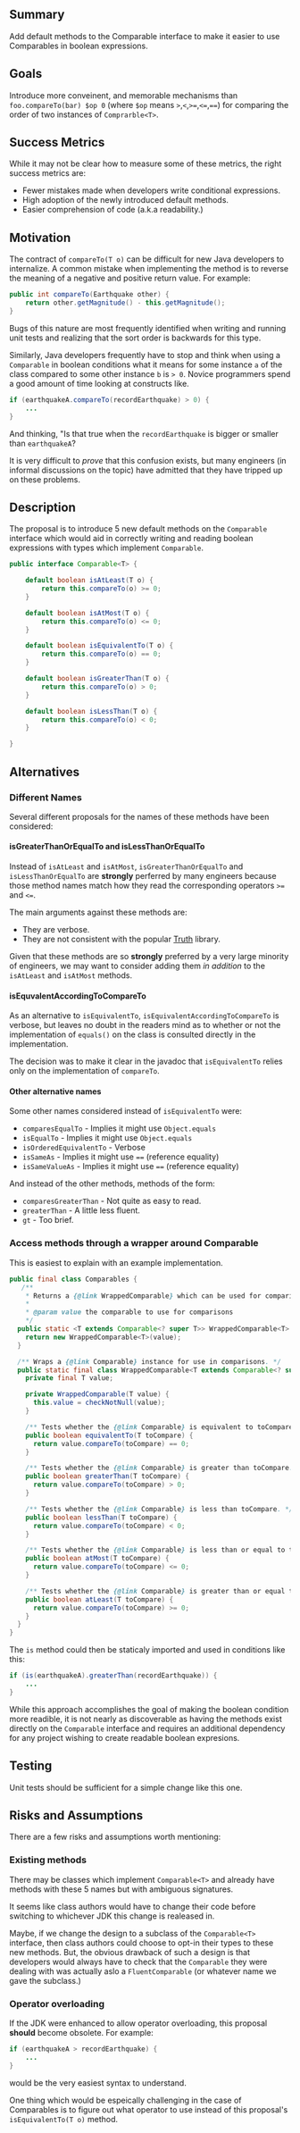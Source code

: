 Summary
-------

Add default methods to the Comparable interface to make it easier to use
Comparables in boolean expressions.

Goals
-----

Introduce more conveinent, and memorable mechanisms than
`foo.compareTo(bar) $op 0` (where `$op` means `>`,`<`,`>=`,`<=`,`==`)
for comparing the order of two instances of `Comprarble<T>`.


Success Metrics
---------------

While it may not be clear how to measure some of these metrics, the
right success metrics are:

* Fewer mistakes made when developers write conditional expressions.
* High adoption of the newly introduced default methods.
* Easier comprehension of code (a.k.a readability.)

Motivation
----------

The contract of `compareTo(T o)` can be difficult for new Java developers
to internalize. A common mistake when implementing the method is to
reverse the meaning of a negative and positive return value. For example:

```java
public int compareTo(Earthquake other) {
    return other.getMagnitude() - this.getMagnitude();
}
```

Bugs of this nature are most frequently identified when writing and
running unit tests and realizing that the sort order is backwards for
this type.

Similarly, Java developers frequently have to stop and think when using
a `Comparable` in boolean conditions what it means for some instance
`a` of the class compared to some other instance `b` is `> 0`. Novice
programmers spend a good amount of time looking at constructs like.

```java
if (earthquakeA.compareTo(recordEarthquake) > 0) {
    ...
}
```

And thinking, "Is that true when the `recordEarthquake` is bigger or
smaller than `earthquakeA`?

It is very difficult to *prove* that this confusion exists, but many
engineers (in informal discussions on the topic) have admitted that
they have tripped up on these problems.

Description
-----------

The proposal is to introduce 5 new default methods on the `Comparable`
interface which would aid in correctly writing and reading boolean
expressions with types which implement `Comparable`.

```java
public interface Comparable<T> {

    default boolean isAtLeast(T o) {
        return this.compareTo(o) >= 0;
    }

    default boolean isAtMost(T o) {
        return this.compareTo(o) <= 0;
    }

    default boolean isEquivalentTo(T o) {
        return this.compareTo(o) == 0;
    }

    default boolean isGreaterThan(T o) {
        return this.compareTo(o) > 0;
    }

    default boolean isLessThan(T o) {
        return this.compareTo(o) < 0;
    }

}
```

Alternatives
------------

### Different Names

Several different proposals for the names of these methods have been considered:

#### isGreaterThanOrEqualTo and isLessThanOrEqualTo

Instead of `isAtLeast` and `isAtMost`, `isGreaterThanOrEqualTo` and
`isLessThanOrEqualTo` are **strongly** perferred by many engineers
because those method names match how they read the corresponding
operators `>=` and `<=`.

The main arguments against these methods are:

* They are verbose.
* They are not consistent with the popular
  [Truth](https://github.com/google/truth) library.
  
Given that these methods are so **strongly** preferred by a very large
minority of engineers, we may want to consider adding them _in
addition_ to the `isAtLeast` and `isAtMost` methods.

#### isEquvalentAccordingToCompareTo

As an alternative to `isEquivalentTo`,
`isEquivalentAccordingToCompareTo` is verbose, but leaves no doubt in
the readers mind as to whether or not the implementation of `equals()`
on the class is consulted directly in the implementation.

The decision was to make it clear in the javadoc that `isEquivalentTo`
relies only on the implementation of `compareTo`.

#### Other alternative names

Some other names considered instead of `isEquivalentTo` were:

* `comparesEqualTo` - Implies it might use `Object.equals`
* `isEqualTo` - Implies it might use `Object.equals`
* `isOrderedEquivalentTo` - Verbose
* `isSameAs` - Implies it might use `==` (reference equality)
* `isSameValueAs` - Implies it might use `==` (reference equality)

And instead of the other methods, methods of the form:

* `comparesGreaterThan` - Not quite as easy to read.
* `greaterThan` - A little less fluent.
* `gt` - Too brief.

### Access methods through a wrapper around Comparable

This is easiest to explain with an example implementation.

```java
public final class Comparables {
   /**
    * Returns a {@link WrappedComparable} which can be used for comparisons.
    *
    * @param value the comparable to use for comparisons
    */
  public static <T extends Comparable<? super T>> WrappedComparable<T> is(T value) {
    return new WrappedComparable<T>(value);
  }

  /** Wraps a {@link Comparable} instance for use in comparisons. */
  public static final class WrappedComparable<T extends Comparable<? super T>> {
    private final T value;

    private WrappedComparable(T value) {
      this.value = checkNotNull(value);
    }

    /** Tests whether the {@link Comparable} is equivalent to toCompare. */
    public boolean equivalentTo(T toCompare) {
      return value.compareTo(toCompare) == 0;
    }

    /** Tests whether the {@link Comparable} is greater than toCompare. */
    public boolean greaterThan(T toCompare) {
      return value.compareTo(toCompare) > 0;
    }

    /** Tests whether the {@link Comparable} is less than toCompare. */
    public boolean lessThan(T toCompare) {
      return value.compareTo(toCompare) < 0;
    }

    /** Tests whether the {@link Comparable} is less than or equal to toCompare. */
    public boolean atMost(T toCompare) {
      return value.compareTo(toCompare) <= 0;
    }

    /** Tests whether the {@link Comparable} is greater than or equal to toCompare. */
    public boolean atLeast(T toCompare) {
      return value.compareTo(toCompare) >= 0;
    }
  }
}
```

The `is` method could then be staticaly imported and used in conditions like this:

```java
if (is(earthquakeA).greaterThan(recordEarthquake)) {
    ...
}
```

While this approach accomplishes the goal of making the boolean
condition more readible, it is not nearly as discoverable as having
the methods exist directly on the `Comparable` interface and requires
an additional dependency for any project wishing to create readable
boolean expresions.

Testing
-------

Unit tests should be sufficient for a simple change like this one.

Risks and Assumptions
---------------------

There are a few risks and assumptions worth mentioning:

### Existing methods

There may be classes which implement `Comparable<T>` and already have
methods with these 5 names but with ambiguous signatures.

It seems like class authors would have to change their code before
switching to whichever JDK this change is realeased in.

Maybe, if we change the design to a subclass of the `Comparable<T>`
interface, then class authors could choose to opt-in their types to
these new methods. But, the obvious drawback of such a design is that
developers would always have to check that the `Comparable` they were
dealing with was actually aslo a `FluentComparable` (or whatever name
we gave the subclass.)

### Operator overloading

If the JDK were enhanced to allow operator overloading, this proposal
**should** become obsolete. For example:

```java
if (earthquakeA > recordEarthquake) {
    ...
}
```

would be the very easiest syntax to understand.

One thing which would be espeically challenging in the case of
Comparables is to figure out what operator to use instead of this
proposal's `isEquivalentTo(T o)` method.
